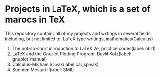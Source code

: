 # Projects in LaTeX, which is a set of marocs in TeX
This repository contains all of my projects and writings
in several fields, including, but not limited to, LaTeX
type writings, mathematics(Calculus)

1. The not-so-short introduction to LaTeX 2e, practice codes(label: nbr1)
2. LaTeX and the Gnuplot Plotting Program, David Kotz(label: gnuplot_manual)
3. Calculus-Michael Spivak(label:cal_spivak)
4. Suomen Mestari II(label: SMII)
